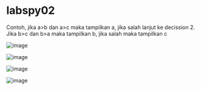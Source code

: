 # labspy02
Contoh, jika a>b dan a>c maka tampilkan a, jika salah lanjut ke decission 2. Jika b>c dan b>a maka tampilkan b, jika salah maka tampilkan c

![image](https://user-images.githubusercontent.com/56190893/68069125-9c3df400-fd8e-11e9-86c3-f4ad1f85c8d0.png)


![image](https://user-images.githubusercontent.com/56190893/68069136-ba0b5900-fd8e-11e9-9daa-5d3ba10ee4f1.png)

![image](https://user-images.githubusercontent.com/56190893/68069141-cee7ec80-fd8e-11e9-8785-3f5187ab3b75.png)

![image](https://user-images.githubusercontent.com/56190893/68069170-1b332c80-fd8f-11e9-974e-757a2a178ed3.png)
